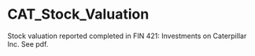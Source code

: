 # CAT_Stock_Valuation

Stock valuation reported completed in FIN 421: Investments on Caterpillar Inc.
See pdf.
